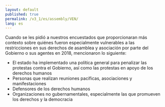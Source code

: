 ```yaml
---
layout: default
published: true
permalink: /v3_1/es/assembly/VEN/
lang: es
---
```


Cuando se les pidió a nuestros encuestados que proporcionaran más contexto sobre quiénes fueron especialmente vulnerables a las restricciones en sus derechos de asamblea y asociación por parte del Gobierno o sus agentes en 2018, mencionaron lo siguiente:
-	El estado ha implementado una política general para penalizar las protestas contra el Gobierno, así como las protestas en apoyo de los derechos humanos
-	Personas que realizan reuniones pacíficas, asociaciones y manifestaciones
-	Defensores de los derechos humanos
-	Organizaciones no gubernamentales, especialmente las que promueven los derechos y la democracia

